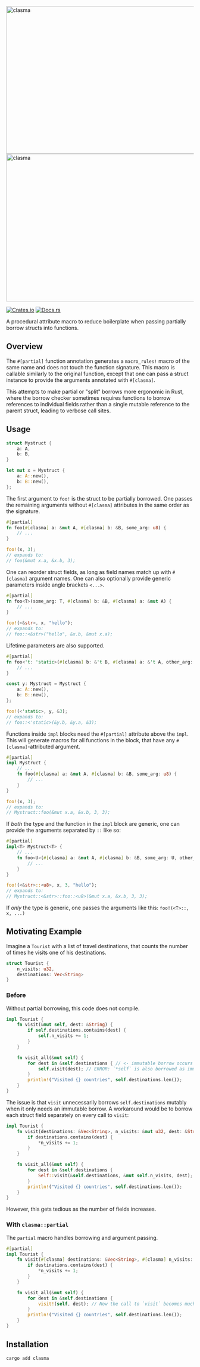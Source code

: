 <img width="1280" height="396" alt="clasma" src="https://github.com/user-attachments/assets/1e1b7636-2ccc-4f4f-8057-d85f868e4bbd" />

<img width="1280" height="396" alt="clasma" src="https://github.com/user-attachments/assets/1e1b7636-2ccc-4f4f-8057-d85f868e4bbd" />

[![Crates.io](https://img.shields.io/crates/v/clasma.svg)](https://crates.io/crates/clasma)
[![Docs.rs](https://docs.rs/clasma/badge.svg)](https://docs.rs/clasma)

A procedural attribute macro to reduce boilerplate when passing partially borrow structs into functions.

## Overview

The `#[partial]` function annotation generates a `macro_rules!` macro of the same name and does not touch the function signature. This macro is callable similarly to the original function, except that one can pass a struct instance to provide the arguments annotated with `#[clasma]`.

This attempts to make partial or "split" borrows more ergonomic in Rust, where the borrow checker sometimes requires functions to borrow references to individual fields rather than a single mutable reference to the parent struct, leading to verbose call sites.

## Usage

```rust
struct Mystruct {
    a: A,
    b: B,
}

let mut x = Mystruct {
    a: A::new(),
    b: B::new(),
};
```

The first argument to `foo!` is the struct to be partially borrowed. One passes the remaining arguments without `#[clasma]` attributes in the same order as the signature.

```rust
#[partial]
fn foo(#[clasma] a: &mut A, #[clasma] b: &B, some_arg: u8) {
    // ...
}

foo!(x, 3);
// expands to:
// foo(&mut x.a, &x.b, 3);
```

One can reorder struct fields, as long as field names match up with `#[clasma]` argument names. One can also optionally provide generic parameters inside angle brackets `<...>`.
```rust
#[partial]
fn foo<T>(some_arg: T, #[clasma] b: &B, #[clasma] a: &mut A) {
    // ...
}

foo!(<&str>, x, "hello");
// expands to:
// foo::<&str>("hello", &x.b, &mut x.a);
```

Lifetime parameters are also supported.
```rust
#[partial]
fn foo<'t: 'static>(#[clasma] b: &'t B, #[clasma] a: &'t A, other_arg: &'t u8) {
    // ...
}

const y: Mystruct = Mystruct {
    a: A::new(),
    b: B::new(),
};

foo!(<'static>, y, &3);
// expands to:
// foo::<'static>(&y.b, &y.a, &3);
```

Functions inside `impl` blocks need the `#[partial]` attribute above the `impl`. This will generate macros for all functions in the block, that have any `#[clasma]`-attributed argument.

``` rust
#[partial]
impl Mystruct {
    // ...
    fn foo(#[clasma] a: &mut A, #[clasma] b: &B, some_arg: u8) {
        // ...
    }
}

foo!(x, 3);
// expands to:
// Mystruct::foo(&mut x.a, &x.b, 3, 3);
```

If *both* the type and the function in the `impl` block are generic, one can provide the arguments separated by `::` like so:
``` rust
#[partial]
impl<T> Mystruct<T> {
    // ...
    fn foo<U>(#[clasma] a: &mut A, #[clasma] b: &B, some_arg: U, other_arg: T) {
        // ...
    }
}

foo!(<&str>::<u8>, x, 3, "hello");
// expands to:
// Mystruct::<&str>::foo::<u8>(&mut x.a, &x.b, 3, 3);
```

If *only* the type is generic, one passes the arguments like this: `foo!(<T>::, x, ...)`

## Motivating Example

Imagine a `Tourist` with a list of travel destinations, that counts the number of times he visits one of his destinations.

``` rust
struct Tourist {
    n_visits: u32,
    destinations: Vec<String>
}
```

### Before

Without partial borrowing, this code does not compile.

```rust
impl Tourist {
    fn visit(&mut self, dest: &String) {
        if self.destinations.contains(dest) {
            self.n_visits += 1;
        }
    }

    fn visit_all(&mut self) {
        for dest in &self.destinations { // <- immutable borrow occurs here
            self.visit(dest); // ERROR: `*self` is also borrowed as immutable 
        }
        println!("Visited {} countries", self.destinations.len());
    }
}
```

The issue is that `visit` unnecessarily borrows `self.destinations` mutably when it only needs an immutable borrow. A workaround would be to borrow each struct field separately on every call to `visit`:

```rust
impl Tourist {
    fn visit(destinations: &Vec<String>, n_visits: &mut u32, dest: &String) {
        if destinations.contains(dest) {
            *n_visits += 1;
        }
    }

    fn visit_all(&mut self) {
        for dest in &self.destinations {
            Self::visit(&self.destinations, &mut self.n_visits, dest);
        }
        println!("Visited {} countries", self.destinations.len());
    }
}
```

However, this gets tedious as the number of fields increases.

### With `clasma::partial`

The `partial` macro handles borrowing and argument passing.

```rust
#[partial]
impl Tourist {
    fn visit(#[clasma] destinations: &Vec<String>, #[clasma] n_visits: &mut u32, dest: &String) {
        if destinations.contains(dest) {
            *n_visits += 1;
        }
    }

    fn visit_all(&mut self) {
        for dest in &self.destinations {
            visit!(self, dest); // Now the call to `visit` becomes much more concise
        }
        println!("Visited {} countries", self.destinations.len());
    }
}
```


## Installation

``` sh
cargo add clasma
```
